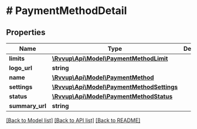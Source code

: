 # # PaymentMethodDetail

## Properties

Name | Type | Description | Notes
------------ | ------------- | ------------- | -------------
**limits** | [**\Rvvup\Api\Model\PaymentMethodLimit**](PaymentMethodLimit.md) |  | [optional]
**logo_url** | **string** |  |
**name** | [**\Rvvup\Api\Model\PaymentMethod**](PaymentMethod.md) |  |
**settings** | [**\Rvvup\Api\Model\PaymentMethodSettings**](PaymentMethodSettings.md) |  |
**status** | [**\Rvvup\Api\Model\PaymentMethodStatus**](PaymentMethodStatus.md) |  |
**summary_url** | **string** |  |

[[Back to Model list]](../../README.md#models) [[Back to API list]](../../README.md#endpoints) [[Back to README]](../../README.md)
